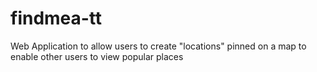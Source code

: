 # findmea-tt
Web Application to allow users to create "locations" pinned on a map to enable other users to view popular places
